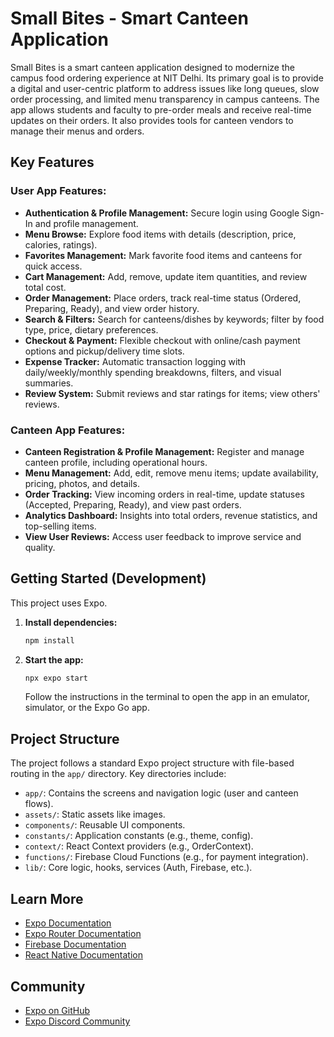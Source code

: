 # Small Bites - Smart Canteen Application

Small Bites is a smart canteen application designed to modernize the campus food ordering experience at NIT Delhi. Its primary goal is to provide a digital and user-centric platform to address issues like long queues, slow order processing, and limited menu transparency in campus canteens. The app allows students and faculty to pre-order meals and receive real-time updates on their orders. It also provides tools for canteen vendors to manage their menus and orders.

## Key Features

### User App Features:

*   **Authentication & Profile Management:** Secure login using Google Sign-In and profile management.
*   **Menu Browse:** Explore food items with details (description, price, calories, ratings).
*   **Favorites Management:** Mark favorite food items and canteens for quick access.
*   **Cart Management:** Add, remove, update item quantities, and review total cost.
*   **Order Management:** Place orders, track real-time status (Ordered, Preparing, Ready), and view order history.
*   **Search & Filters:** Search for canteens/dishes by keywords; filter by food type, price, dietary preferences.
*   **Checkout & Payment:** Flexible checkout with online/cash payment options and pickup/delivery time slots.
*   **Expense Tracker:** Automatic transaction logging with daily/weekly/monthly spending breakdowns, filters, and visual summaries.
*   **Review System:** Submit reviews and star ratings for items; view others' reviews.

### Canteen App Features:

*   **Canteen Registration & Profile Management:** Register and manage canteen profile, including operational hours.
*   **Menu Management:** Add, edit, remove menu items; update availability, pricing, photos, and details.
*   **Order Tracking:** View incoming orders in real-time, update statuses (Accepted, Preparing, Ready), and view past orders.
*   **Analytics Dashboard:** Insights into total orders, revenue statistics, and top-selling items.
*   **View User Reviews:** Access user feedback to improve service and quality.

## Getting Started (Development)

This project uses Expo.

1.  **Install dependencies:**
    ```bash
    npm install
    ```

2.  **Start the app:**
    ```bash
    npx expo start
    ```

    Follow the instructions in the terminal to open the app in an emulator, simulator, or the Expo Go app.

## Project Structure

The project follows a standard Expo project structure with file-based routing in the `app/` directory. Key directories include:

*   `app/`: Contains the screens and navigation logic (user and canteen flows).
*   `assets/`: Static assets like images.
*   `components/`: Reusable UI components.
*   `constants/`: Application constants (e.g., theme, config).
*   `context/`: React Context providers (e.g., OrderContext).
*   `functions/`: Firebase Cloud Functions (e.g., for payment integration).
*   `lib/`: Core logic, hooks, services (Auth, Firebase, etc.).

## Learn More

*   [Expo Documentation](https://docs.expo.dev/)
*   [Expo Router Documentation](https://docs.expo.dev/router/introduction/)
*   [Firebase Documentation](https://firebase.google.com/docs)
*   [React Native Documentation](https://reactnative.dev/docs)

## Community

*   [Expo on GitHub](https://github.com/expo/expo)
*   [Expo Discord Community](https://chat.expo.dev)
